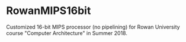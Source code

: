 # RowanMIPS16bit
Customized 16-bit MIPS processor (no pipelining) for Rowan University course "Computer Architecture" in Summer 2018.

